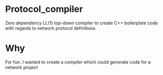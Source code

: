 # Protocol_compiler
Zero dependency LL(1) top-down compiler to create C++ boilerplate code with regards to network protocol definitions

# Why
For fun. I wanted to create a compiler which could generate code for a network project
